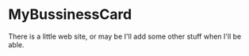 # MyBussinessCard
There is a little web site, or may be I'll add some other stuff when I'll be able.
